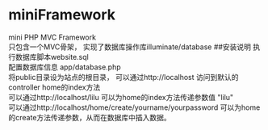 # miniFramework
mini PHP MVC Framework
<br/>只包含一个MVC骨架， 实现了数据库操作库illuminate/database
##安装说明
执行数据库脚本website.sql
<br/>配置数据库信息 app/database.php 
<br/>将public目录设为站点的根目录， 可以通过http://localhost 访问到默认的controller  home的index方法
<br/>可以通过http://localhost/lilu  可以为home的index方法传递参数值 "lilu" 
<br/>可以通过http://localhost/home/create/yourname/yourpassword  可以为home的create方法传递参数，从而在数据库中插入数据。
